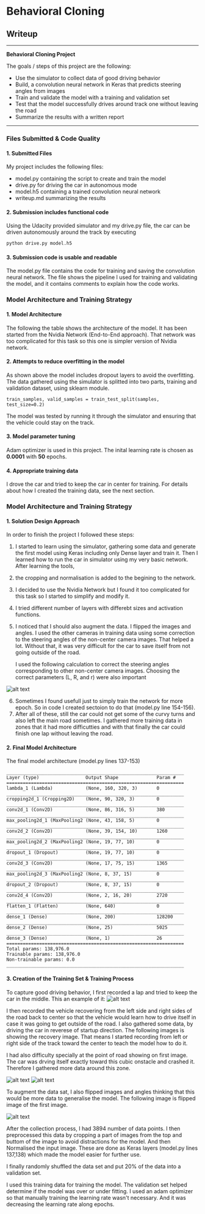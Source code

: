 # **Behavioral Cloning** 

## Writeup
---

**Behavioral Cloning Project**

The goals / steps of this project are the following:
* Use the simulator to collect data of good driving behavior
* Build, a convolution neural network in Keras that predicts steering angles from images
* Train and validate the model with a training and validation set
* Test that the model successfully drives around track one without leaving the road
* Summarize the results with a written report


[//]: # (Image References)

[image1]: ./imgs/center_2017_04_10_22_37_40_125_angle_0.1.jpg "Example of Driving on center of the road"
[image2]: ./imgs/recovery_center_2017_04_10_22_36_59_061.jpg "Recovery From left"
[image3]: ./imgs/recovery_right_center_2017_04_10_23_21_45_510.jpg "Recovery From right"
[image4]: ./imgs/center_2017_04_10_22_37_40_125_angle_0.1_(flipped).jpg "Flipped Image"
[image5]: ./imgs/steering_angle_correction.png "Angle Correction Calculation"

---
### Files Submitted & Code Quality

#### 1. Submitted Files

My project includes the following files:
* model.py containing the script to create and train the model
* drive.py for driving the car in autonomous mode
* model.h5 containing a trained convolution neural network 
* writeup.md summarizing the results

#### 2. Submission includes functional code
Using the Udacity provided simulator and my drive.py file, the car can be driven autonomously around the track by executing 
```sh
python drive.py model.h5
```

#### 3. Submission code is usable and readable

The model.py file contains the code for training and saving the convolution neural network. The file shows the pipeline I used for training and validating the model, and it contains comments to explain how the code works.

### Model Architecture and Training Strategy

#### 1. Model Architecture
The following the table shows the architecture of the model. It has been started from the 
Nvidia Network (End-to-End approach). That network was too complicated
for this task so this one is simpler version of Nvidia network.

#### 2. Attempts to reduce overfitting in the model

As shown above the model includes dropout layers to avoid
the overfitting. The data gathered using the simulator is splitted
into two parts, training and validation dataset, using sklearn
module.
```
train_samples, valid_samples = train_test_split(samples, test_size=0.2)
```
The model was tested by running it through the simulator
and ensuring that the vehicle could stay on the track.

#### 3. Model parameter tuning

Adam optimizer is used in this project. The inital learning rate is
chosen as **0.0001** with **50** epochs.

#### 4. Appropriate training data

I drove the car and tried to keep the car in center for training.
For details about how I created the training data, see the next section. 

### Model Architecture and Training Strategy

#### 1. Solution Design Approach

In order to finish the project I followed these steps:

1. I started to learn using the simulator, gathering some data and 
generate the first model using Keras including only Dense layer and 
train it. Then I learned how to run the car in simulator using my
very basic network. After learning the tools,
2. the cropping and normalisation is added to the begining to the network.
3. I decided to use the Nvidia Network but I found it too complicated for
this task so I started to simplify and modify it.
4. I tried different number of layers with differebt sizes and activation
functions.
5. I noticed that I should also augment the data. I flipped the images and angles.
I used the other cameras in training data using some correction
to the steering angles of the non-center camera images. That helped a lot.
Without that, it was very difficult for the car to save itself from not going outside
of the road.

   I used the following calculation to correct the steering angles corresponding to 
other non-center camera images. Choosing the correct parameters (L, R, and r) were also 
important

![alt text][image5]

6. Sometimes I found usefull just to simply train the network for more epoch.
So in code I created sectoion to do that (model.py line 154-156).
7. After all of these, still the car could not get some of the curvy turns and 
also left the main road sometimes. I gathered more training data in zones that 
it had more difficutties and with that finally the car could finish one lap without 
leaving the road.

#### 2. Final Model Architecture

The final model architecture (model.py lines 137-153)
```
_________________________________________________________________
Layer (type)                 Output Shape              Param #   
=================================================================
lambda_1 (Lambda)            (None, 160, 320, 3)       0         
_________________________________________________________________
cropping2d_1 (Cropping2D)    (None, 90, 320, 3)        0         
_________________________________________________________________
conv2d_1 (Conv2D)            (None, 86, 316, 5)        380       
_________________________________________________________________
max_pooling2d_1 (MaxPooling2 (None, 43, 158, 5)        0         
_________________________________________________________________
conv2d_2 (Conv2D)            (None, 39, 154, 10)       1260      
_________________________________________________________________
max_pooling2d_2 (MaxPooling2 (None, 19, 77, 10)        0         
_________________________________________________________________
dropout_1 (Dropout)          (None, 19, 77, 10)        0         
_________________________________________________________________
conv2d_3 (Conv2D)            (None, 17, 75, 15)        1365      
_________________________________________________________________
max_pooling2d_3 (MaxPooling2 (None, 8, 37, 15)         0         
_________________________________________________________________
dropout_2 (Dropout)          (None, 8, 37, 15)         0         
_________________________________________________________________
conv2d_4 (Conv2D)            (None, 2, 16, 20)         2720      
_________________________________________________________________
flatten_1 (Flatten)          (None, 640)               0         
_________________________________________________________________
dense_1 (Dense)              (None, 200)               128200    
_________________________________________________________________
dense_2 (Dense)              (None, 25)                5025      
_________________________________________________________________
dense_3 (Dense)              (None, 1)                 26        
=================================================================
Total params: 138,976.0
Trainable params: 138,976.0
Non-trainable params: 0.0
_________________________________________________________________
```

#### 3. Creation of the Training Set & Training Process

To capture good driving behavior, I first recorded a lap and tried to keep the car in the middle.
This an example of it:
![alt text][image1]

I then recorded the vehicle recovering from the left side and right 
sides of the road back to center so that the vehicle would learn how to drive
itself in case it was going to get outside of the road. I also gathered some data, by
driving the car in reverese of startup direction. The following images is showing the 
recovery image. That means I started recording from left or right side of the track toward the
center to teach the model how to do it.


I had also difficulty specially at the point of road showing on first image. The car was drving
itself exactly toward this cubic onstacle and crashed it. Therefore I gathered more data
around this zone.

![alt text][image2]
![alt text][image3]

To augment the data sat, I also flipped images and angles thinking that this would be more 
data to generalise the model. The following image is flipped image of the first image.

![alt text][image4]

After the collection process, I had 3894 number of data points. I then preprocessed 
this data by cropping a part of images from the top and buttom of the image to
avoid distractions for the model. And then Normalised the input image. These are 
done as Keras layers (model.py lines 137,138) which made the model easier for
further use.

I finally randomly shuffled the data set and put 20% of the data into
a validation set. 

I used this training data for training the model. The validation set 
helped determine if the model was over or under fitting. I used an adam 
optimizer so that manually training the learning rate wasn't necessary.
And it was decreasing the learning rate along epochs.
